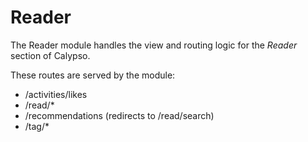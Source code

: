 # Reader

The Reader module handles the view and routing logic for the _Reader_ section of Calypso.

These routes are served by the module:

- /activities/likes
- /read/\*
- /recommendations (redirects to /read/search)
- /tag/\*
